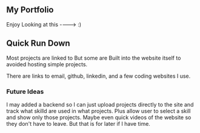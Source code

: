 ## My Portfolio

Enjoy Looking at this ----> :)

## Quick Run Down

Most projects are linked to But some are Built into the website itself to avoided hosting simple projects.

There are links to email, github, linkedin, and a few coding websites I use.

### Future Ideas

I may added a backend so I can just upload projects directly to the site and track what skilld are used in what projects. Plus allow user to select a skill and show only those projects. Maybe even quick videos of the website so they don't have to leave. But that is for later if I have time.